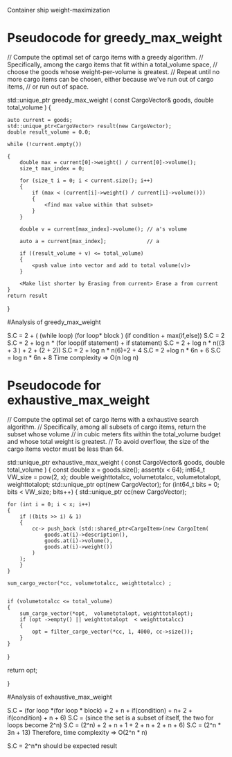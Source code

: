 
Container ship weight-maximization

# Pseudocode for greedy_max_weight

// Compute the optimal set of cargo items with a greedy algorithm.
// Specifically, among the cargo items that fit within a total_volume space,
// choose the goods whose weight-per-volume is greatest.
// Repeat until no more cargo items can be chosen, either because we've run out of cargo items,
// or run out of space.

std::unique_ptr<CargoVector> greedy_max_weight
(
	const CargoVector& goods,
	double total_volume
)
{

	auto current = goods;
	std::unique_ptr<CargoVector> result(new CargoVector);
	double result_volume = 0.0;

	while (!current.empty())

	{
		double max = current[0]->weight() / current[0]->volume();
		size_t max_index = 0;

		for (size_t i = 0; i < current.size(); i++)
		{
			if (max < (current[i]->weight() / current[i]->volume()))
			{
				<find max value within that subset>
			}
		}

		double v = current[max_index]->volume(); // a's volume

		auto a = current[max_index];			 // a

		if ((result_volume + v) <= total_volume)
		{
			<push value into vector and add to total volume(v)>
		}

		<Make list shorter by Erasing from current> Erase a from current
	}
	return result
}

#Analysis of greedy_max_weight

S.C = 2 + ( (while loop) (for loop* block ) (if condition + max(if,else))
S.C = 2 <while loop makes list shorter through each loop therefore log n>
S.C = 2 + log n * (for loop(if statement) + if statement)
S.C = 2 + log n * n((3 + 3 ) + 2 + (2 + 2))
S.C = 2 + log n * n(6)+2 + 4
S.C = 2 +log n * 6n + 6
S.C = log n * 6n + 8
Time complexity => O(n log n)



# Pseudocode for exhaustive_max_weight

// Compute the optimal set of cargo items with a exhaustive search algorithm.
// Specifically, among all subsets of cargo items, return the subset whose volume
// in cubic meters fits within the total_volume budget and whose total weight is greatest.
// To avoid overflow, the size of the cargo items vector must be less than 64.

std::unique_ptr<CargoVector> exhaustive_max_weight
(
	const CargoVector& goods,
	double total_volume
)
{
const double x = goods.size();
assert(x < 64);
int64_t VW_size = pow(2, x);
double  weighttotalcc, volumetotalcc, volumetotalopt, weighttotalopt;
std::unique_ptr<CargoVector> opt(new CargoVector);
for (int64_t bits = 0; bits < VW_size; bits++)
{
	std::unique_ptr<CargoVector> cc(new CargoVector);

	for (int i = 0; i < x; i++)
	{
		if ((bits >> i) & 1)
		{
			cc-> push_back (std::shared_ptr<CargoItem>(new CargoItem(
				goods.at(i)->description(),
				goods.at(i)->volume(),
				goods.at(i)->weight())
			)
		);
		}
	}

	sum_cargo_vector(*cc, volumetotalcc, weighttotalcc) ;


	if (volumetotalcc <= total_volume)
	{
		sum_cargo_vector(*opt,  volumetotalopt, weighttotalopt);
		if (opt ->empty() || weighttotalopt  < weighttotalcc)
		{
			opt = filter_cargo_vector(*cc, 1, 4000, cc->size());
		}
	}

}

return opt;

}


#Analysis of exhaustive_max_weight

S.C = (for loop *(for loop * block) + 2 + n + if(condition) + n+ 2 + if(condition) + n + 6)
S.C = (since the set is a subset of itself, the two for loops become 2^n)
S.C = (2^n) + 2 + n + 1 + 2 + n + 2 + n + 6)
S.C = (2^n * 3n + 13)
Therefore, time complexity => O(2^n * n)

S.C = 2^n*n should be expected result
